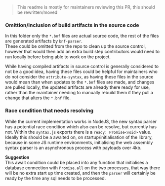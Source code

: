 > This readme is mostly for maintainers reviewing this PR, this should be rewritten/moved

### Omittion/Inclusion of build artifacts in the source code

In this folder only the `*.bnf` files are actual source code, the rest of the files are generated artifacts by `bnf-parser`.  
These could be omitted from the repo to clean up the source control, however that would then add an extra build step contributors would need to run locally before being able to work on the project.

While having compiled artifacts in source control is generally considered to not be a good idea, having these files could be helpful for maintainers who do not consider the `attribute-syntax`, as having these files in the source would mean than when updates to the `*.bnf` files are made, and changes are pulled locally, the updated artifacts are already there ready for use, rather than the maintainer needing to manually rebuild them if they pull a change that alters the `*.bnf` file.

### Race condition that needs resolving

While the current implementation works in NodeJS, the new syntax parser has a potential race condition which also can be resolve, but currently has not.
Within the `syntax.js` exports there is a `ready: Promise<void>` value. Ideally this should be a awaited on, on startup/initialisation of the library, because in some JS runtime environments, initialising the web assembly syntax parser is an asynchronous process with payloads over 4kb.

**Suggestion**  
This await condition could be placed into any function that initialises a database connection with `Promise.all` on the two processes, that way there will be no extra start up time created, and then the `parser` will certainly be ready by the time any sql needs to be processed.